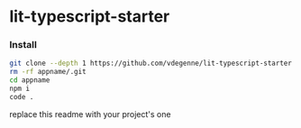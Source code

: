 # lit-typescript-starter

### Install

```bash
git clone --depth 1 https://github.com/vdegenne/lit-typescript-starter.git appname
rm -rf appname/.git
cd appname
npm i
code .
```

<span color="red">replace this readme with your project's one</span>